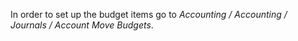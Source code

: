 In order to set up the budget items go to *Accounting / Accounting / Journals / Account Move Budgets*.
